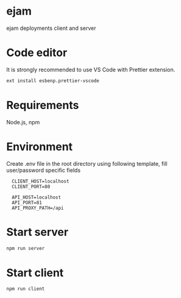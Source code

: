 # ejam

ejam deployments client and server

# Code editor

It is strongly recommended to use VS Code with Prettier extension.

```bash
ext install esbenp.prettier-vscode
```

# Requirements

Node.js, npm

# Environment

Create .env file in the root directory using following template, fill user/password specific fields

```
  CLIENT_HOST=localhost
  CLIENT_PORT=80

  API_HOST=localhost
  API_PORT=81
  API_PROXY_PATH=/api
```

# Start server

```bash
npm run server
```

# Start client

```bash
npm run client
```

